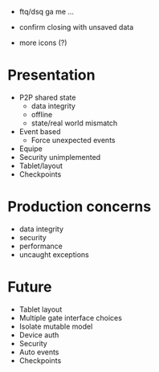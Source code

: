  - ftq/dsq ga me ...

 - confirm closing with unsaved data

 - more icons (?)

# Presentation
 - P2P shared state
	- data integrity
	- offline
	- state/real world mismatch
 - Event based
	- Force unexpected events
 - Equipe
 - Security unimplemented
 - Tablet/layout
 - Checkpoints

# Production concerns
 - data integrity
 - security
 - performance
 - uncaught exceptions

# Future
 - Tablet layout
 - Multiple gate interface choices
 - Isolate mutable model
 - Device auth
 - Security
 - Auto events
 - Checkpoints
